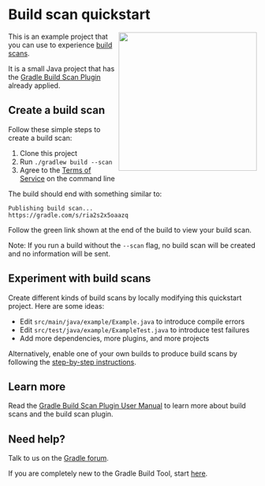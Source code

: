 # Build scan quickstart

<img src="http://bit.ly/2JSSCT0" align="right" width="280" />

This is an example project that you can use to experience [build scans][gradle.com].

It is a small Java project that has the [Gradle Build Scan Plugin][plugin] already applied.

## Create a build scan

Follow these simple steps to create a build scan:

1. Clone this project
1. Run `./gradlew build --scan`
1. Agree to the [Terms of Service][terms-of-service] on the command line

The build should end with something similar to:

    Publishing build scan...
    https://gradle.com/s/ria2s2x5oaazq

Follow the green link shown at the end of the build to view your build scan.

Note: If you run a build without the `--scan` flag, no build scan will be created and
no information will be sent.

## Experiment with build scans

Create different kinds of build scans by locally modifying this quickstart project. Here are some ideas:

- Edit `src/main/java/example/Example.java` to introduce compile errors
- Edit `src/test/java/example/ExampleTest.java` to introduce test failures
- Add more dependencies, more plugins, and more projects

Alternatively, enable one of your own builds to produce build scans by following the [step-by-step instructions][instructions].

## Learn more

Read the [Gradle Build Scan Plugin User Manual][manual] to learn more about build scans and the build scan plugin.

## Need help?

Talk to us on the [Gradle forum][gradle-forum].

If you are completely new to the Gradle Build Tool, start [here][gradle-download].

[gradle-download]: https://gradle.org/install/
[plugin]: https://docs.gradle.com/build-scan-plugin/
[gradle.com]: https://www.gradle.com
[terms-of-service]: https://gradle.com/terms-of-service
[instructions]: https://scans.gradle.com/
[gradle-forum]: https://discuss.gradle.org/c/help-discuss/scans
[manual]: https://docs.gradle.com/build-scan-plugin/
